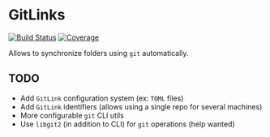 # GitLinks

[![Build Status](https://github.com/josePereiro/GitLinks.jl/workflows/CI/badge.svg)](https://github.com/josePereiro/GitLinks.jl/actions)
[![Coverage](https://codecov.io/gh/josePereiro/GitLinks.jl/branch/main/graph/badge.svg)](https://codecov.io/gh/josePereiro/GitLinks.jl)

Allows to synchronize folders using `git` automatically.

## TODO

- Add `GitLink` configuration system (ex: `TOML` files)
- Add `GitLink` identifiers (allows using a single repo for several machines)
- More configurable `git` CLI utils
- Use `libgit2` (in addition to CLI) for `git` operations (help wanted)
